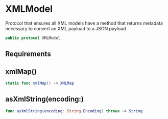 # XMLModel

Protocol that ensures all XML models have  a method that returns metadata
necessary to convert an XML payload to a JSON payload.

``` swift
public protocol XMLModel
```

## Requirements

## xmlMap()

``` swift
static func xmlMap() -> XMLMap
```

## asXmlString(encoding:​)

``` swift
func asXmlString(encoding:​ String.Encoding) throws -> String
```
